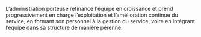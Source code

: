 L’administration porteuse refinance l'équipe en croissance et prend progressivement en charge l’exploitation et l’amélioration continue du service, en formant son personnel à la gestion du service, voire en intégrant l’équipe dans sa structure de manière pérenne.
